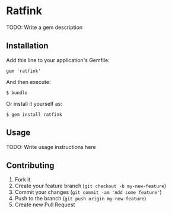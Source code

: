 # Ratfink

TODO: Write a gem description

## Installation

Add this line to your application's Gemfile:

    gem 'ratfink'

And then execute:

    $ bundle

Or install it yourself as:

    $ gem install ratfink

## Usage

TODO: Write usage instructions here

## Contributing

1. Fork it
2. Create your feature branch (`git checkout -b my-new-feature`)
3. Commit your changes (`git commit -am 'Add some feature'`)
4. Push to the branch (`git push origin my-new-feature`)
5. Create new Pull Request
